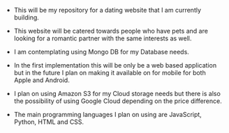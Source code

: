 - This will be my repository for a dating website that I am currently building.

- This website will be catered towards people who have pets and are looking for a romantic partner with the same interests as well.

- I am contemplating using Mongo DB for my Database needs.

- In the first implementation this will be only be a web based application but in the future I plan on making it available on for mobile for both Apple and  Android.

- I plan on using Amazon S3 for my Cloud storage needs but there is also the possibility of using Google Cloud depending on the price difference.

- The main programming languages I plan on using are JavaScript, Python, HTML and CSS.
